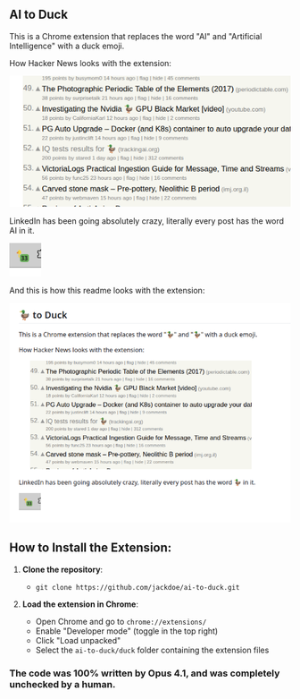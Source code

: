 
## AI to Duck

This is a Chrome extension that replaces the word "AI" and "Artificial Intelligence" with a duck emoji.

How Hacker News looks with the extension:

![hn](screenshots/hn.png)

LinkedIn has been going absolutely crazy, literally every post has the word AI in it.

![linkedin](screenshots/linkedin.png)

And this is how this readme looks with the extension:

![this page](screenshots/github.png)




## How to Install the Extension:

1. **Clone the repository**:
   - `git clone https://github.com/jackdoe/ai-to-duck.git`


2. **Load the extension in Chrome**:
   - Open Chrome and go to `chrome://extensions/`
   - Enable "Developer mode" (toggle in the top right)
   - Click "Load unpacked"
   - Select the `ai-to-duck/duck` folder containing the extension files

### The code was 100% written by Opus 4.1, and was completely unchecked by a human.